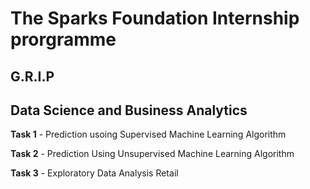 # **The Sparks Foundation Internship prorgramme**

## **G.R.I.P**

## **Data Science and Business Analytics**

**Task 1** - Prediction usoing Supervised Machine Learning Algorithm 

**Task 2** - Prediction Using Unsupervised Machine Learning Algorithm 

**Task 3** - Exploratory Data Analysis Retail
                                                      
